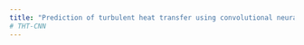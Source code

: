 ```yaml
---
title: "Prediction of turbulent heat transfer using convolutional neural networks"
# THT-CNN
---
```


